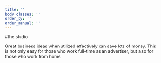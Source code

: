 ```yaml
---
title: ''
body_classes: ''
order_by: ''
order_manual: ''
---
```


#the studio

Great business ideas when utilized effectively can save lots of money. This is not only easy for those who work full-time as an advertiser, but also for those who work from home.